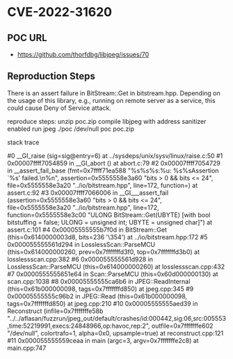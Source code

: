 # CVE-2022-31620

## POC URL
- https://github.com/thorfdbg/libjpeg/issues/70

## Reproduction Steps
There is an assert failure in BitStream<false>::Get in bitstream.hpp. Depending on the usage of this library, e.g., running on remote server as a service, this could cause Deny of Service attack.

reproduce steps:
unzip poc.zip
compile libjpeg with address sanitizer enabled
run jpeg ./poc /dev/null
poc
poc.zip

stack trace

#0  __GI_raise (sig=sig@entry=6) at ../sysdeps/unix/sysv/linux/raise.c:50
#1  0x00007ffff7054859 in __GI_abort () at abort.c:79
#2  0x00007ffff7054729 in __assert_fail_base (fmt=0x7ffff71ea588 "%s%s%s:%u: %s%sAssertion `%s' failed.\n%n", assertion=0x5555558e3a60 "bits > 0 && bits <= 24", file=0x5555558e3a20 "../io/bitstream.hpp", line=172, function=<optimized out>) at assert.c:92
#3  0x00007ffff7066006 in __GI___assert_fail (assertion=0x5555558e3a60 "bits > 0 && bits <= 24", file=0x5555558e3a20 "../io/bitstream.hpp", line=172, function=0x5555558e3c00 "ULONG BitStream<bitstuffing>::Get(UBYTE) [with bool bitstuffing = false; ULONG = unsigned int; UBYTE = unsigned char]") at assert.c:101
#4  0x00005555555b7f0d in BitStream<false>::Get (this=0x6140000003d8, bits=236 '\354') at ../io/bitstream.hpp:172
#5  0x000055555561d294 in LosslessScan::ParseMCU (this=0x614000000260, prev=0x7fffffffd3f0, top=0x7fffffffd3b0) at losslessscan.cpp:382
#6  0x000055555561d928 in LosslessScan::ParseMCU (this=0x614000000260) at losslessscan.cpp:432
#7  0x0000555555651e64 in Scan::ParseMCU (this=0x60d000000130) at scan.cpp:1038
#8  0x00005555555ca6b6 in JPEG::ReadInternal (this=0x61b000000098, tags=0x7fffffffd850) at jpeg.cpp:345
#9  0x00005555555c96b2 in JPEG::Read (this=0x61b000000098, tags=0x7fffffffd850) at jpeg.cpp:210
#10 0x00005555555aed39 in Reconstruct (infile=0x7fffffffe58b "../../aflasan/fuzzrun/jpeg_out/default/crashes/id:000442,sig:06,src:005553,time:52219991,execs:24848966,op:havoc,rep:2", outfile=0x7fffffffe602 "/dev/null", colortrafo=1, alpha=0x0, upsample=true) at reconstruct.cpp:121
#11 0x000055555559ceaa in main (argc=3, argv=0x7fffffffe2c8) at main.cpp:747

